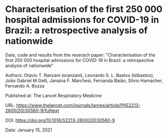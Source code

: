 # Characterisation of the first 250 000 hospital admissions for COVID-19 in Brazil: a retrospective analysis of nationwide

Data, code and results from the reserach paper: "Characterisation of the first 250 000 hospital admissions for COVID-19 in Brazil: a retrospective analysis of nationwide"

Authors: Otavio T. Ranzani (oranzani), Leonardo S. L. Bastos (lslbastos), João Gabriel M Gelli,
Janaina F. Marchesi, Fernanda Baião, Silvio Hamacher, Fernando A. Bozza

Published at: The Lancet Respiratory Medicine

URL: https://www.thelancet.com/journals/lanres/article/PIIS2213-2600(20)30560-9/fulltext

DOI: https://doi.org/10.1016/S2213-2600(20)30560-9

Date: January 15, 2021
